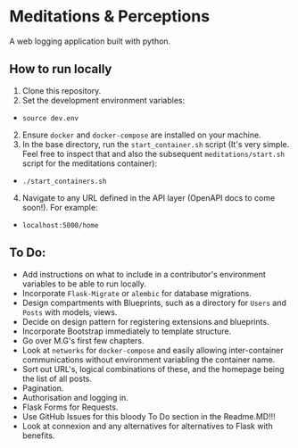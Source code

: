 # Meditations & Perceptions
A web logging application built with python.

## How to run locally
1. Clone this repository.
2. Set the development environment variables:
 - `source dev.env`
2. Ensure `docker` and `docker-compose` are installed on your machine.
3. In the base directory, run the `start_container.sh` script (It's very simple. Feel free to inspect that and also the subsequent `meditations/start.sh` script for the meditations container):
 - `./start_containers.sh`
4. Navigate to any URL defined in the API layer (OpenAPI docs to come soon!). For example:
 - `localhost:5000/home`

## To Do:
 - Add instructions on what to include in a contributor's environment variables to be able to run locally.
 - Incorporate `Flask-Migrate` or `alembic` for database migrations.
 - Design compartments with Blueprints, such as a directory for `Users` and `Posts` with models, views.
 - Decide on design pattern for registering extensions and blueprints.
 - Incorporate Bootstrap immediately to template structure.
 - Go over M.G's first few chapters.
 - Look at `networks` for `docker-compose` and easily allowing inter-container communications without environment variabling the container name.
 - Sort out URL's, logical combinations of these, and the homepage being the list of all posts.
 - Pagination.
 - Authorisation and logging in.
 - Flask Forms for Requests.
 - Use GitHub Issues for this bloody To Do section in the Readme.MD!!!
 - Look at connexion and any alternatives for alternatives to Flask with benefits.
